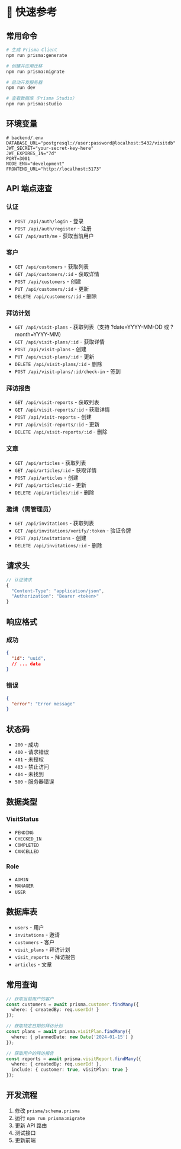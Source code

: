 # 🚀 快速参考

## 常用命令

```bash
# 生成 Prisma Client
npm run prisma:generate

# 创建并应用迁移
npm run prisma:migrate

# 启动开发服务器
npm run dev

# 查看数据库（Prisma Studio）
npm run prisma:studio
```

## 环境变量

```env
# backend/.env
DATABASE_URL="postgresql://user:password@localhost:5432/visitdb"
JWT_SECRET="your-secret-key-here"
JWT_EXPIRES_IN="7d"
PORT=3001
NODE_ENV="development"
FRONTEND_URL="http://localhost:5173"
```

## API 端点速查

### 认证
- `POST /api/auth/login` - 登录
- `POST /api/auth/register` - 注册
- `GET /api/auth/me` - 获取当前用户

### 客户
- `GET /api/customers` - 获取列表
- `GET /api/customers/:id` - 获取详情
- `POST /api/customers` - 创建
- `PUT /api/customers/:id` - 更新
- `DELETE /api/customers/:id` - 删除

### 拜访计划
- `GET /api/visit-plans` - 获取列表（支持 ?date=YYYY-MM-DD 或 ?month=YYYY-MM）
- `GET /api/visit-plans/:id` - 获取详情
- `POST /api/visit-plans` - 创建
- `PUT /api/visit-plans/:id` - 更新
- `DELETE /api/visit-plans/:id` - 删除
- `POST /api/visit-plans/:id/check-in` - 签到

### 拜访报告
- `GET /api/visit-reports` - 获取列表
- `GET /api/visit-reports/:id` - 获取详情
- `POST /api/visit-reports` - 创建
- `PUT /api/visit-reports/:id` - 更新
- `DELETE /api/visit-reports/:id` - 删除

### 文章
- `GET /api/articles` - 获取列表
- `GET /api/articles/:id` - 获取详情
- `POST /api/articles` - 创建
- `PUT /api/articles/:id` - 更新
- `DELETE /api/articles/:id` - 删除

### 邀请（需管理员）
- `GET /api/invitations` - 获取列表
- `GET /api/invitations/verify/:token` - 验证令牌
- `POST /api/invitations` - 创建
- `DELETE /api/invitations/:id` - 删除

## 请求头

```javascript
// 认证请求
{
  "Content-Type": "application/json",
  "Authorization": "Bearer <token>"
}
```

## 响应格式

### 成功
```json
{
  "id": "uuid",
  // ... data
}
```

### 错误
```json
{
  "error": "Error message"
}
```

## 状态码

- `200` - 成功
- `400` - 请求错误
- `401` - 未授权
- `403` - 禁止访问
- `404` - 未找到
- `500` - 服务器错误

## 数据类型

### VisitStatus
- `PENDING`
- `CHECKED_IN`
- `COMPLETED`
- `CANCELLED`

### Role
- `ADMIN`
- `MANAGER`
- `USER`

## 数据库表

- `users` - 用户
- `invitations` - 邀请
- `customers` - 客户
- `visit_plans` - 拜访计划
- `visit_reports` - 拜访报告
- `articles` - 文章

## 常用查询

```typescript
// 获取当前用户的客户
const customers = await prisma.customer.findMany({
  where: { createdBy: req.userId! }
});

// 获取特定日期的拜访计划
const plans = await prisma.visitPlan.findMany({
  where: { plannedDate: new Date('2024-01-15') }
});

// 获取用户的拜访报告
const reports = await prisma.visitReport.findMany({
  where: { createdBy: req.userId! },
  include: { customer: true, visitPlan: true }
});
```

## 开发流程

1. 修改 `prisma/schema.prisma`
2. 运行 `npm run prisma:migrate`
3. 更新 API 路由
4. 测试接口
5. 更新前端

